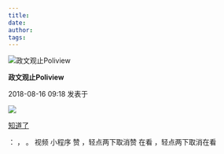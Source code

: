 ```yaml
---
title: 
date: 
author: 
tags: 
---
```



![政文观止Poliview](/images/534/1.png)

**政文观止Poliview**

2018-08-16 09:18 发表于

![](/images/534/2.png)

[知道了](javascript:;)

： ， 。 视频 小程序 赞 ，轻点两下取消赞 在看 ，轻点两下取消在看

